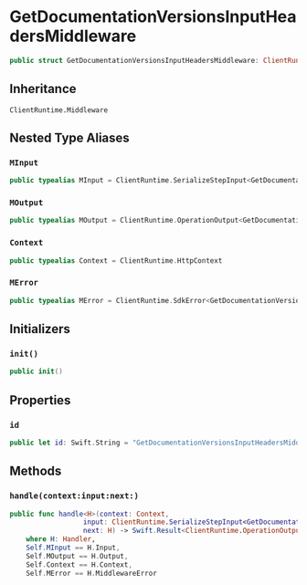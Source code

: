 # GetDocumentationVersionsInputHeadersMiddleware

``` swift
public struct GetDocumentationVersionsInputHeadersMiddleware: ClientRuntime.Middleware 
```

## Inheritance

`ClientRuntime.Middleware`

## Nested Type Aliases

### `MInput`

``` swift
public typealias MInput = ClientRuntime.SerializeStepInput<GetDocumentationVersionsInput>
```

### `MOutput`

``` swift
public typealias MOutput = ClientRuntime.OperationOutput<GetDocumentationVersionsOutputResponse>
```

### `Context`

``` swift
public typealias Context = ClientRuntime.HttpContext
```

### `MError`

``` swift
public typealias MError = ClientRuntime.SdkError<GetDocumentationVersionsOutputError>
```

## Initializers

### `init()`

``` swift
public init() 
```

## Properties

### `id`

``` swift
public let id: Swift.String = "GetDocumentationVersionsInputHeadersMiddleware"
```

## Methods

### `handle(context:input:next:)`

``` swift
public func handle<H>(context: Context,
                  input: ClientRuntime.SerializeStepInput<GetDocumentationVersionsInput>,
                  next: H) -> Swift.Result<ClientRuntime.OperationOutput<GetDocumentationVersionsOutputResponse>, MError>
    where H: Handler,
    Self.MInput == H.Input,
    Self.MOutput == H.Output,
    Self.Context == H.Context,
    Self.MError == H.MiddlewareError
```
